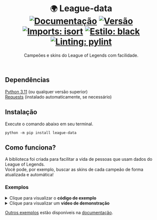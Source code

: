 <div align="center">

  # `🌍` League-data <br> [![Documentação](https://readthedocs.org/projects/league-data/badge/?version=latest)](https://league-data.readthedocs.io/en/latest/?badge=latest) [![Versão](https://img.shields.io/pypi/v/league-data?color=blue)](https://pypi.org/project/league-data/) [![Imports: isort](https://img.shields.io/badge/imports-isort-%231674b1?style=flat)](https://pycqa.github.io/isort/) [![Estilo: black](https://img.shields.io/badge/code%20style-black-000000.svg)](https://github.com/psf/black) [![Linting: pylint](https://img.shields.io/badge/linting-pylint-yellowgreen)](https://github.com/PyCQA/pylint)

  Campeões e skins do League of Legends com facilidade.

</div>
<br>

## Dependências
[Python 3.11](https://www.python.org/downloads/release/python-3112/) (ou qualquer versão superior) <br>
[Requests](https://requests.readthedocs.io/en/latest/) (instalado automaticamente, se necessário)

## Instalação
Execute o comando abaixo em seu terminal.

    python -m pip install league-data

## Como funciona?
A biblioteca foi criada para facilitar a vida de pessoas que usam dados do League of Legends. <br>
Você pode, por exemplo, buscar as skins de cada campeão de forma atualizada e automática!

### Exemplos
<details>
  <summary> Clique para visualizar o <b> código de exemplo </b> </summary>
  <br>

  ```python
  from league_data import League

  league = League()
  champion = league["zeri"]  # -> <league_data.models.Champion object at ...>
  skin = league["ocean song zeri"]  # -> <league_data.models.Skin object at ...>
  ```

</details>
<details>
  <summary> Clique para visualizar um <b> vídeo de demonstração </b> </summary>
  <br>

  https://user-images.githubusercontent.com/71716568/226250489-f9845f28-c870-4b34-b762-bae7e0a7ab19.mp4

</details>

[Outros exemplos](https://league-data.readthedocs.io/en/latest/#exemplos) estão disponíveis na [documentação](https://league-data.readthedocs.io/en/latest/).